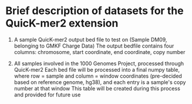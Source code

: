 # Brief description of datasets for the QuicK-mer2 extension

1. A sample QuicK-mer2 output bed file to test on (Sample DM09, belonging to GMKF Charge Data)
The output bedfile contains four columns: chromosome, start coordinate, end coordinate, copy number

2. All samples involved in the 1000 Genomes Project, processed through QuicK-mer2
Each bed file will be processed into a final numpy table, where row = sample and column = window coordinates (pre-decided based on reference genome, hg38), and each entry is a sample's copy number at that window
This table will be created during this process and provided for future use